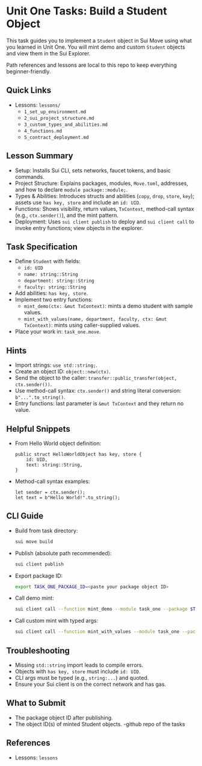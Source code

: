 # Unit One Tasks: Build a Student Object

This task guides you to implement a `Student` object in Sui Move using what you learned in Unit One. You will mint demo and custom `Student` objects and view them in the Sui Explorer.

Path references and lessons are local to this repo to keep everything beginner-friendly.

## Quick Links
- Lessons: `lessons/`
  - `1_set_up_environment.md`
  - `2_sui_project_structure.md`
  - `3_custom_types_and_abilities.md`
  - `4_functions.md`
  - `5_contract_deployment.md`


## Lesson Summary
- Setup: Installs Sui CLI, sets networks, faucet tokens, and basic commands.
- Project Structure: Explains packages, modules, `Move.toml`, addresses, and how to declare `module package::module;`.
- Types & Abilities: Introduces structs and abilities (`copy`, `drop`, `store`, `key`); assets use `has key, store` and include an `id: UID`.
- Functions: Shows visibility, return values, `TxContext`, method-call syntax (e.g., `ctx.sender()`), and the mint pattern.
- Deployment: Uses `sui client publish` to deploy and `sui client call` to invoke entry functions; view objects in the explorer.

## Task Specification
- Define `Student` with fields:
  - `id: UID`
  - `name: string::String`
  - `department: string::String`
  - `faculty: string::String`
- Add abilities: `has key, store`.
- Implement two entry functions:
  - `mint_demo(ctx: &mut TxContext)`: mints a demo student with sample values.
  - `mint_with_values(name, department, faculty, ctx: &mut TxContext)`: mints using caller-supplied values.
- Place your work in: `task_one.move`.

## Hints
- Import strings: `use std::string;`.
- Create an object ID: `object::new(ctx)`.
- Send the object to the caller: `transfer::public_transfer(object, ctx.sender())`.
- Use method-call syntax: `ctx.sender()` and string literal conversion: `b"...".to_string()`.
- Entry functions: last parameter is `&mut TxContext` and they return no value.

## Helpful Snippets
- From Hello World object definition:
  ```move
  public struct HelloWorldObject has key, store {
      id: UID,
      text: string::String,
  }
  ```
- Method-call syntax examples:
  ```move
  let sender = ctx.sender();
  let text = b"Hello World!".to_string();
  ```

## CLI Guide
- Build from task directory:
  ```bash
  sui move build
  ```
- Publish (absolute path recommended):
  ```bash
  sui client publish
  ```
- Export package ID:
  ```bash
  export TASK_ONE_PACKAGE_ID=<paste your package object ID>
  ```
- Call demo mint:
  ```bash
  sui client call --function mint_demo --module task_one --package $TASK_ONE_PACKAGE_ID
  ```
- Call custom mint with typed args:
  ```bash
  sui client call --function mint_with_values --module task_one --package $TASK_ONE_PACKAGE_ID --args "string:Jane Doe" "string:Mathematics" "string:Science"
  ```


## Troubleshooting
- Missing `std::string` import leads to compile errors.
- Objects with `has key, store` must include `id: UID`.
- CLI args must be typed (e.g., `string:...`) and quoted.
- Ensure your Sui client is on the correct network and has gas.

## What to Submit
- The package object ID after publishing.
- The object ID(s) of minted Student objects.
-github repo of the tasks 

## References
- Lessons: `lessons`
